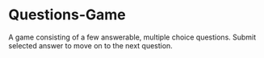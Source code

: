 # Questions-Game
A game consisting of a few answerable, multiple choice questions. Submit selected answer to move on to the next question.
